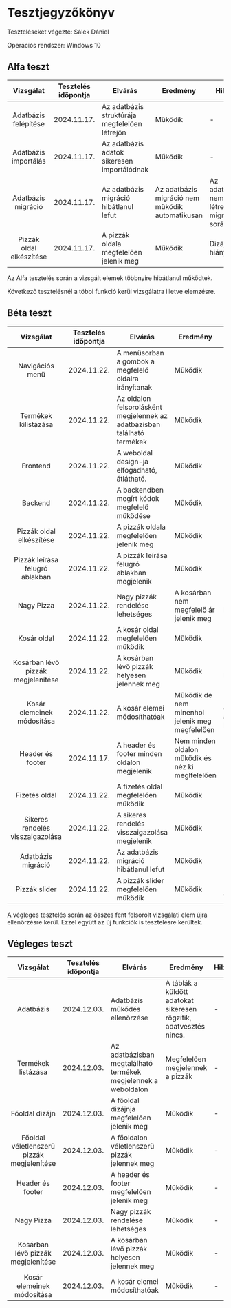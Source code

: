 # Tesztjegyzőkönyv

Teszteléseket végezte: Sálek Dániel

Operációs rendszer: Windows 10

## Alfa teszt

| Vizsgálat | Tesztelés időpontja | Elvárás | Eredmény | Hibák |
| :---: | --- | --- | --- | --- |
| Adatbázis felépítése | 2024.11.17. | Az adatbázis struktúrája megfelelően létrejön | Működik | - |
| Adatbázis importálás | 2024.11.17. | Az adatbázis adatok sikeresen importálódnak | Működik | - |
| Adatbázis migráció | 2024.11.17. | Az adatbázis migráció hibátlanul lefut | Az adatbázis migráció nem működik automatikusan | Az adatbázis nem jön létre a migráció során |
| Pizzák oldal elkészítése | 2024.11.17. | A pizzák oldala megfelelően jelenik meg | Működik | Dizájn hiányos |

Az Alfa tesztelés során a vizsgált elemek többnyire hibátlanul műkődtek.

Következõ tesztelésnél a többi funkció kerül vizsgálatra illetve elemzésre.

## Béta teszt

| Vizsgálat | Tesztelés időpontja | Elvárás | Eredmény | Hibák |
| :---: | --- | --- | --- | --- |
| Navigációs menü | 2024.11.22. | A menüsorban a gombok a megfelelő oldalra irányítanak | Műkődik | - |
| Termékek kilistázása | 2024.11.22. | Az oldalon felsorolásként megjelennek az adatbázisban található termékek | Műkődik | - |
| Frontend | 2024.11.22. | A weboldal design-ja elfogadható, átlátható. | Műkődik | - |
| Backend | 2024.11.22. | A backendben megírt kódok megfelelő műkődése | Műkődik | - |
| Pizzák oldal elkészítése | 2024.11.22. | A pizzák oldala megfelelően jelenik meg | Működik | - |
| Pizzák leírása felugró ablakban | 2024.11.22. | A pizzák leírása felugró ablakban megjelenik | Működik | - |
| Nagy Pizza| 2024.11.22. | Nagy pizzák rendelése lehetséges | A kosárban nem megfelelő ár jelenik meg | Kosárban lévő ár |
| Kosár oldal | 2024.11.22. | A kosár oldal megfelelően működik | Működik | - |
| Kosárban lévő pizzák megjelenítése | 2024.11.22. | A kosárban lévő pizzák helyesen jelennek meg | Működik | Dizájn hiányos |
| Kosár elemeinek módosítása | 2024.11.22. | A kosár elemei módosíthatóak | Működik de nem minenhol jelenik meg megfelelően | Nem frissül dinamukisan a gombra kattintva |
| Header és footer | 2024.11.17. | A header és footer minden oldalon megjelenik | Nem minden oldalon működik és néz ki meglfelelően | Backend |
| Fizetés oldal | 2024.11.22. | A fizetés oldal megfelelően működik | Működik | - |
| Sikeres rendelés visszaigazolása | 2024.11.22. | A sikeres rendelés visszaigazolása megjelenik | Működik | - |
| Adatbázis migráció | 2024.11.22. | Az adatbázis migráció hibátlanul lefut | Működik | - |
| Pizzák slider | 2024.11.22. | A pizzák slider megfelelően működik | Működik | Néha akadozik |

A végleges tesztelés során az összes fent felsorolt vizsgálati elem újra ellenőrzésre kerül. Ezzel együtt az új funkciók is tesztelésre kerültek.

## Végleges teszt

| Vizsgálat | Tesztelés időpontja | Elvárás | Eredmény | Hibák |
| :---: | --- | --- | --- | --- |
| Adatbázis | 2024.12.03. | Adatbázis műkődés ellenőrzése | A táblák a küldött adatokat sikeresen rögzítik, adatvesztés nincs. |  - |
| Termékek listázása | 2024.12.03. | Az adatbázisban megtalálható termékek megjelennek a weboldalon | Megfelelően megjelennek a pizzák | - |
| Főoldal dizájn | 2024.12.03. | A főoldal dizájnja megfelelően jelenik meg | Működik | - |
| Főoldal véletlenszerű pizzák megjelenítése | 2024.12.03. | A főoldalon véletlenszerű pizzák jelennek meg | Működik | - |
| Header és footer | 2024.12.03. | A header és footer megfelelően jelenik meg | Működik | - |
| Nagy Pizza| 2024.12.03. | Nagy pizzák rendelése lehetséges | Működik | - |
| Kosárban lévő pizzák megjelenítése | 2024.12.03. | A kosárban lévő pizzák helyesen jelennek meg | Működik | - |
| Kosár elemeinek módosítása | 2024.12.03. | A kosár elemei módosíthatóak | Működik | - |
